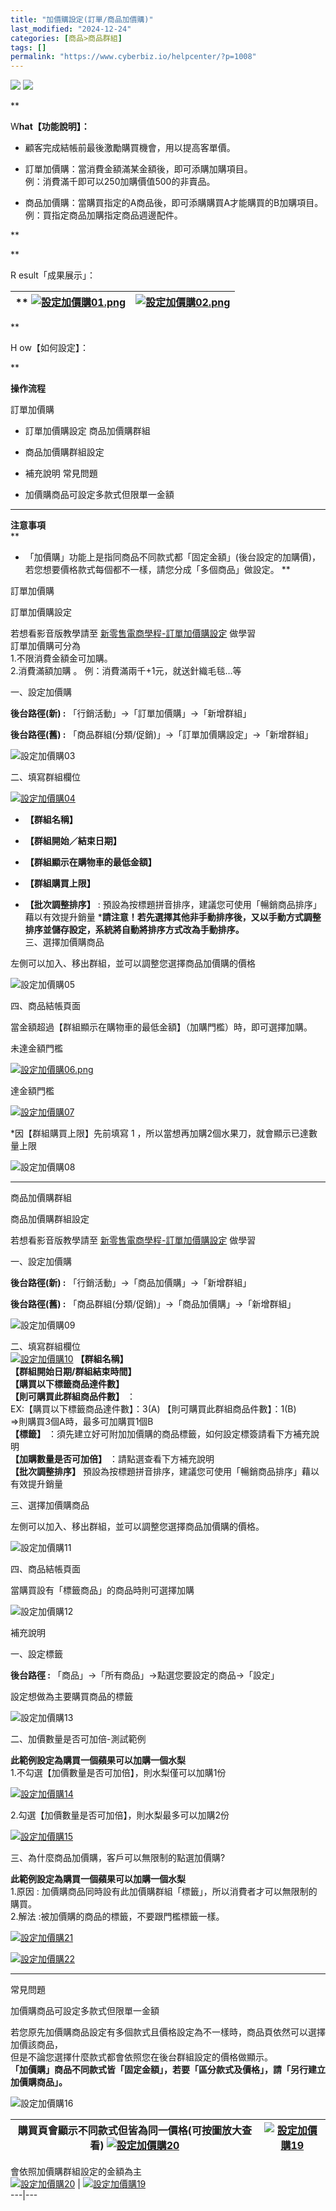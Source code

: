 ```yaml
---
title: "加價購設定(訂單/商品加價購)"
last_modified: "2024-12-24"
categories: [商品>商品群組]
tags: []
permalink: "https://www.cyberbiz.io/helpcenter/?p=1008"
---
```


![](https://www.cyberbiz.io/helpcenter/wp-content/uploads/一般版2.png)
![](https://www.cyberbiz.io/helpcenter/wp-content/uploads/PLUS版2.png)

**

W**hat【功能說明】：**

* 顧客完成結帳前最後激勵購買機會，用以提高客單價。
* 訂單加價購：當消費金額滿某金額後，即可添購加購項目。  
例：消費滿千即可以250加購價值500的非賣品。

* 商品加價購：當購買指定的A商品後，即可添購購買A才能購買的B加購項目。  
例：買指定商品加購指定商品週邊配件。

**

**

R esult「成果展示」：

** [![設定加價購01.png](https://www.cyberbiz.io/helpcenter/wp-content/uploads/2021/07/設定加價購01.png)](https://www.cyberbiz.io/helpcenter/wp-content/uploads/2021/07/設定加價購01.png) | [![設定加價購02.png](https://www.cyberbiz.io/helpcenter/wp-content/uploads/2021/07/設定加價購02.png)](https://www.cyberbiz.io/helpcenter/wp-content/uploads/2021/07/設定加價購02.png)  
---|---  



**

H ow【如何設定】：

**

**操作流程**  

訂單加價購

* 訂單加價購設定
商品加價購群組

* 商品加價購群組設定
* 補充說明
常見問題

* 加價購商品可設定多款式但限單一金額

****

**注意事項**  
**

* 「加價購」功能上是指同商品不同款式都「固定金額」(後台設定的加購價)，若您想要價格款式每個都不一樣，請您分成「多個商品」做設定。 
**

訂單加價購

訂單加價購設定  

若想看影音版教學請至 [新零售電商學程-訂單加價購設定](https://elearning.cyberbiz.io/learning/onboard-advance/808c573c-a171-4749-8ef2-cd3bf0e6aecf) 做學習  
訂單加價購可分為  
1.不限消費金額金可加購。  
2.消費滿額加購 。 例：消費滿兩千+1元，就送針織毛毯…等  


一、設定加價購  

**後台路徑(新) :** 「行銷活動」→「訂單加價購」→「新增群組」  

**後台路徑(舊) :** 「商品群組(分類/促銷)」→「訂單加價購設定」→「新增群組」  

![設定加價購03](https://www.cyberbiz.io/support/wp-content/uploads/設定加價購03.png)  

二、填寫群組欄位  

[![設定加價購04](https://www.cyberbiz.io/support/wp-content/uploads/2021/07/設定加價購04.png)](https://www.cyberbiz.io/support/wp-content/uploads/2021/07/設定加價購04.png)

* **【群組名稱】**
* **【群組開始／結束日期】**
* **【群組顯示在購物車的最低金額】**
* **【群組購買上限】**  

* **【批次調整排序】** : 預設為按標題拼音排序，建議您可使用「暢銷商品排序」藉以有效提升銷量 
***請注意！若先選擇其他非手動排序後，又以手動方式調整排序並儲存設定，系統將自動將排序方式改為手動排序。**  
三、選擇加價購商品  

左側可以加入、移出群組，並可以調整您選擇商品加價購的價格  

![設定加價購05](https://www.cyberbiz.io/support/wp-content/uploads/2021/07/設定加價購05.png)  

四、商品結帳頁面  

當金額超過【群組顯示在購物車的最低金額】（加購門檻）時，即可選擇加購。  


未達金額門檻

[![設定加價購06.png](https://www.cyberbiz.io/support/wp-content/uploads/2021/07/設定加價購06.png)](https://www.cyberbiz.io/support/wp-content/uploads/2021/07/設定加價購06.png)

達金額門檻

[![設定加價購07](https://www.cyberbiz.io/support/wp-content/uploads/2021/07/設定加價購07.png)](https://www.cyberbiz.io/support/wp-content/uploads/2021/07/設定加價購07.png)

*因【群組購買上限】先前填寫 1 ，所以當想再加購2個水果刀，就會顯示已達數量上限  

![設定加價購08](https://www.cyberbiz.io/support/wp-content/uploads/2021/07/設定加價購08.png)

* * *

商品加價購群組

商品加價購群組設定  

若想看影音版教學請至 [新零售電商學程-訂單加價購設定](https://elearning.cyberbiz.io/learning/onboard-advance/40c57535-4c89-4369-987b-fc0ce209647e) 做學習  

一、設定加價購  

**後台路徑(新) :** 「行銷活動」→「商品加價購」→「新增群組」  

**後台路徑(舊) :** 「商品群組(分類/促銷)」→「商品加價購」→「新增群組」  

![設定加價購09](https://www.cyberbiz.io/support/wp-content/uploads/設定加價購09.png)  

二、填寫群組欄位  
[![設定加價購10](https://www.cyberbiz.io/support/wp-content/uploads/2021/07/設定加價購10.png)](https://www.cyberbiz.io/support/wp-content/uploads/2021/07/設定加價購10.png) **【群組名稱】**  
**【群組開始日期/群組結束時間】**  
**【購買以下標籤商品達件數】**  
**【則可購買此群組商品件數】** ：  
EX:【購買以下標籤商品達件數】：3(A) 【則可購買此群組商品件數】：1(B)  
=>則購買3個A時，最多可加購買1個B  
**【標籤】** ：須先建立好可附加加價購的商品標籤，如何設定標簽請看下方補充說明  
**【加購數量是否可加倍】** ：請點選查看下方補充說明  
**【批次調整排序】** 預設為按標題拼音排序，建議您可使用「暢銷商品排序」藉以有效提升銷量  

三、選擇加價購商品  

左側可以加入、移出群組，並可以調整您選擇商品加價購的價格。  

![設定加價購11](https://www.cyberbiz.io/support/wp-content/uploads/2021/07/設定加價購11.png)  

四、商品結帳頁面  

當購買設有「標籤商品」的商品時則可選擇加購  

![設定加價購12](https://www.cyberbiz.io/support/wp-content/uploads/2021/07/設定加價購12.png)  

補充說明  

一、設定標籤  

**後台路徑 :** 「商品」→「所有商品」→點選您要設定的商品→「設定」  

設定想做為主要購買商品的標籤  

![設定加價購13](https://www.cyberbiz.io/support/wp-content/uploads/設定加價購13.png)  

二、加價數量是否可加倍-測試範例  

**此範例設定為購買一個蘋果可以加購一個水梨**  
1.不勾選【加價數量是否可加倍】，則水梨僅可以加購1份  

[![設定加價購14](https://www.cyberbiz.io/support/wp-content/uploads/2021/07/設定加價購14.png)](https://www.cyberbiz.io/support/wp-content/uploads/2021/07/設定加價購14.png)  

2.勾選【加價數量是否可加倍】，則水梨最多可以加購2份  

[![設定加價購15](https://www.cyberbiz.io/support/wp-content/uploads/2021/07/設定加價購15.png)](https://www.cyberbiz.io/support/wp-content/uploads/2021/07/設定加價購15.png)  

三、為什麼商品加價購，客戶可以無限制的點選加價購?  

**此範例設定為購買一個蘋果可以加購一個水梨**  
1.原因 : 加價購商品同時設有此加價購群組「標籤」，所以消費者才可以無限制的購買。  
2.解法 :被加價購的商品的標籤，不要跟門檻標籤一樣。

[![設定加價購21](https://www.cyberbiz.io/support/wp-content/uploads/設定加價購21.png)](https://www.cyberbiz.io/support/wp-content/uploads/設定加價購21.png)

[![設定加價購22](https://www.cyberbiz.io/support/wp-content/uploads/設定加價購22.png)](https://www.cyberbiz.io/support/wp-content/uploads/設定加價購22.png)

* * *

常見問題

加價購商品可設定多款式但限單一金額  

若您原先加價購商品設定有多個款式且價格設定為不一樣時，商品頁依然可以選擇加價該商品，  
但是不論您選擇什麼款式都會依照您在後台群組設定的價格做顯示。  
**「加價購」商品不同款式皆「固定金額」，若要「區分款式及價格」，請「另行建立加價購商品」。**  

![設定加價購16](https://www.cyberbiz.io/support/wp-content/uploads/2021/07/設定加價購16.png)  

購買頁會顯示不同款式但皆為同一價格(可按圖放大查看)  [![設定加價購20](https://www.cyberbiz.io/support/wp-content/uploads/2021/07/設定加價購17.png)](https://www.cyberbiz.io/support/wp-content/uploads/2021/07/設定加價購17.png) | [![設定加價購19](https://www.cyberbiz.io/support/wp-content/uploads/2021/07/設定加價購18.png)](https://www.cyberbiz.io/support/wp-content/uploads/2021/07/設定加價購18.png)  
---|---  


會依照加價購群組設定的金額為主  
[![設定加價購20](https://www.cyberbiz.io/support/wp-content/uploads/2021/07/設定加價購20.png)](https://www.cyberbiz.io/support/wp-content/uploads/2021/07/設定加價購20.png) | [![設定加價購19](https://www.cyberbiz.io/support/wp-content/uploads/2021/07/設定加價購19.png)](https://www.cyberbiz.io/support/wp-content/uploads/2021/07/設定加價購19.png)  
---|---

